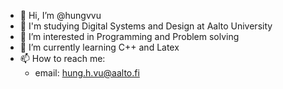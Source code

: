 - 👋 Hi, I’m @hungvvu
- 📜 I'm studying Digital Systems and Design at Aalto University
- 👀 I’m interested in Programming and Problem solving
- 🌱 I’m currently learning C++ and Latex
- 📫 How to reach me:
  - email: hung.h.vu@aalto.fi

<!---
hungvvu/hungvvu is a ✨ special ✨ repository because its `README.md` (this file) appears on your GitHub profile.
You can click the Preview link to take a look at your changes.
--->

